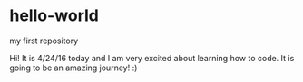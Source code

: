 # hello-world
my first repository

Hi! It is 4/24/16 today and I am very excited about learning how to code. It is going to be an amazing journey! :)
